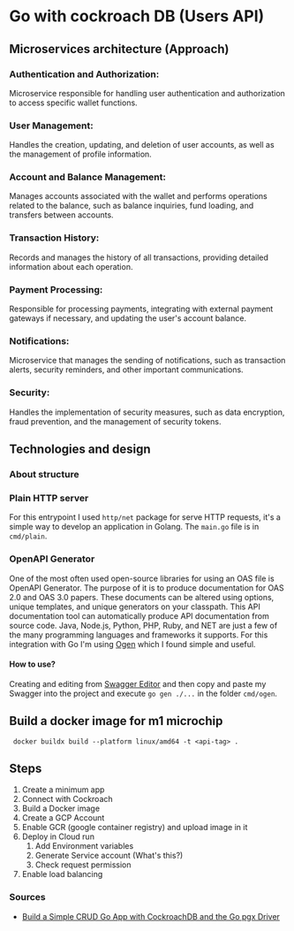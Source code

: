 # Go with cockroach DB (Users API)

## Microservices architecture (Approach)

### Authentication and Authorization:
Microservice responsible for handling user authentication and authorization to access specific wallet functions.

### User Management:
Handles the creation, updating, and deletion of user accounts, as well as the management of profile information.

### Account and Balance Management:
Manages accounts associated with the wallet and performs operations related to the balance, such as balance inquiries, fund loading, and transfers between accounts.

### Transaction History:
Records and manages the history of all transactions, providing detailed information about each operation.

### Payment Processing:
Responsible for processing payments, integrating with external payment gateways if necessary, and updating the user's account balance.

### Notifications:
Microservice that manages the sending of notifications, such as transaction alerts, security reminders, and other important communications.

### Security:
Handles the implementation of security measures, such as data encryption, fraud prevention, and the management of security tokens.

## Technologies and design

### About structure

### Plain HTTP server
For this entrypoint I used `http/net` package for serve HTTP requests, it's a simple way to develop an application in Golang. The `main.go` file is in `cmd/plain`.

### OpenAPI Generator
One of the most often used open-source libraries for using an OAS file is OpenAPI Generator. The purpose of it is to produce documentation for OAS 2.0 and OAS 3.0 papers. These documents can be altered using options, unique templates, and unique generators on your classpath.
This API documentation tool can automatically produce API documentation from source code. Java, Node.js, Python, PHP, Ruby, and NET are just a few of the many programming languages and frameworks it supports.
For this integration with Go I'm using [Ogen](https://ogen.dev/) which I found simple and useful.

#### How to use?
Creating and editing from [Swagger Editor](https://editor.swagger.io/) and then copy and paste my Swagger into the project and execute `go gen ./...` in the folder `cmd/ogen`.

## Build a docker image for m1 microchip
```shell
 docker buildx build --platform linux/amd64 -t <api-tag> .
```

## Steps
1. Create a minimum app
2. Connect with Cockroach
3. Build a Docker image
4. Create a GCP Account
5. Enable GCR (google container registry) and upload image in it
6. Deploy in Cloud run
   1. Add Environment variables
   2. Generate Service account (What's this?)
   3. Check request permission
7. Enable load balancing
### Sources
* [Build a Simple CRUD Go App with CockroachDB and the Go pgx Driver](https://www.cockroachlabs.com/docs/stable/build-a-go-app-with-cockroachdb)
